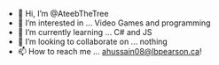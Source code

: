 - 👋 Hi, I’m @AteebTheTree
- 👀 I’m interested in ... Video Games and programming
- 🌱 I’m currently learning ... C# and JS
- 💞️ I’m looking to collaborate on ... nothing
- 📫 How to reach me ... ahussain08@lbpearson.ca!

<!---
AteebTheTree/AteebTheTree is a ✨ special ✨ repository because its `README.md` (this file) appears on your GitHub profile.
You can click the Preview link to take a look at your changes.
--->
